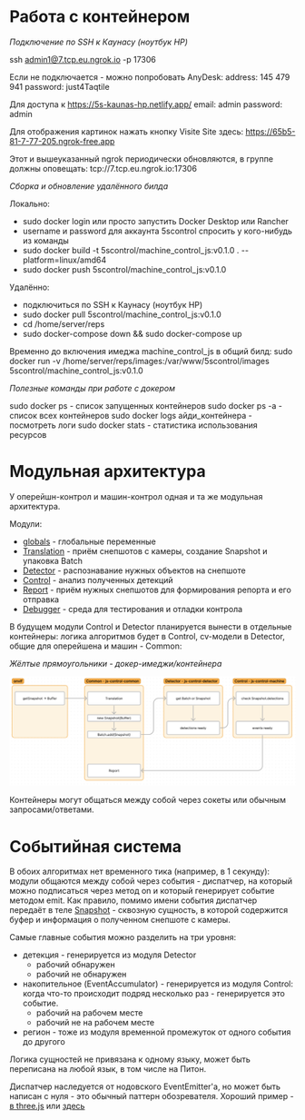 # Работа с контейнером

*Подключение по SSH к Каунасу (ноутбук HP)*

ssh admin1@7.tcp.eu.ngrok.io -p 17306

Если не подключается - можно попробовать AnyDesk:
address: 145 479 941
password: just4Taqtile

Для доступа к https://5s-kaunas-hp.netlify.app/
email: admin
password: admin

Для отображения картинок нажать кнопку Visite Site здесь:
https://65b5-81-7-77-205.ngrok-free.app

Этот и вышеуказанный ngrok периодически обновляются, в группе должны оповещать:
tcp://7.tcp.eu.ngrok.io:17306

*Сборка и обновление удалённого билда*

Локально:
- sudo docker login или просто запустить Docker Desktop или Rancher
- username и password для аккаунта 5scontrol спросить у кого-нибудь из команды
- sudo docker build -t 5scontrol/machine_control_js:v0.1.0 . --platform=linux/amd64
- sudo docker push 5scontrol/machine_control_js:v0.1.0

Удалённо:
- подключиться по SSH к Каунасу (ноутбук HP)
- sudo docker pull 5scontrol/machine_control_js:v0.1.0
- cd /home/server/reps
- sudo docker-compose down && sudo docker-compose up

Временно до включения имеджа machine_control_js в общий билд:
sudo docker run -v /home/server/reps/images:/var/www/5scontrol/images 5scontrol/machine_control_js:v0.1.0

*Полезные команды при работе с докером*

sudo docker ps - список запущенных контейнеров
sudo docker ps -a - список всех контейнеров
sudo docker logs айди_контейнера - посмотреть логи
sudo docker stats - статистика использования ресурсов

# Модульная архитектура

У оперейшн-контрол и машин-контрол одная и та же модульная архитектура.

Модули:
- [globals](https://github.com/5sControl/machine-control-js/blob/main/src/globals.js) - глобальные переменные
- [Translation](https://github.com/5sControl/machine-control-js/tree/main/src/Translation) - приём снепшотов с камеры, создание Snapshot и упаковка Batch
- [Detector](https://github.com/5sControl/machine-control-js/tree/main/src/Detector) - распознавание нужных объектов на снепшоте
- [Control](https://github.com/5sControl/machine-control-js/tree/main/src/Control) - анализ полученных детекций
- [Report](https://github.com/5sControl/machine-control-js/tree/main/src/Report) - приём нужных снепшотов для формирования репорта и его отправка
- [Debugger](https://github.com/5sControl/machine-control-js/tree/main/src/Debugger) - среда для тестирования и отладки контрола

В будущем модули Control и Detector планируется вынести в отдельные контейнеры: логика алгоритмов будет в Control, cv-модели в Detector, общие для оперейшена и машин - Common:

*Жёлтые прямоугольники - докер-имеджи/контейнера*

![Modules](./arch.png)

Контейнеры могут общаться между собой через сокеты или обычным запросами/ответами.

# Событийная система

В обоих алгоритмах нет временного тика (например, в 1 секунду): модули общаются между собой через события - диспатчер, на который можно подписаться через метод on и который генерирует событие методом emit.
Как правило, помимо имени события диспатчер передаёт в теле [Snapshot](https://github.com/5sControl/machine-control-js/blob/main/src/Translation/Snapshot.js) - сквозную сущность, в которой содержится буфер и информация о полученном снепшоте с камеры.

Самые главные события можно разделить на три уровня:
- детекция - генерируется из модуля Detector
  - рабочий обнаружен
  - рабочий не обнаружен
- накопительное (EventAccumulator) - генерируется из модуля Control: когда что-то происходит подряд несколько раз - генерируется это событие.
  - рабочий на рабочем месте
  - рабочий не на рабочем месте
- регион - тоже из модуля временной промежуток от одного события до другого

Логика сущностей не привязана к одному языку, может быть переписана на любой язык, в том числе на Питон.

Диспатчер наследуется от нодовского EventEmitter'а, но может быть написан с нуля - это обычный паттерн обозревателя. Хороший пример - [в three.js](https://github.com/mrdoob/three.js/blob/dev/src/core/EventDispatcher.js) или [здесь](https://refactoring.guru/ru/design-patterns/observer)
